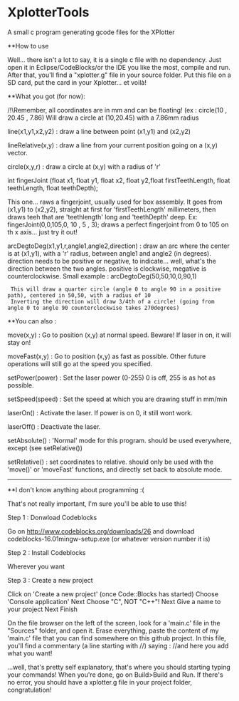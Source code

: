 # XplotterTools
A small c program generating gcode files for the XPlotter


**How to use

Well... there isn't a lot to say, it is a single c file with no dependency. Just open it in Eclipse/CodeBlocks/or the IDE you like the most, compile and run. After that, you'll find a "xplotter.g" file in your source folder. Put this file on a SD card, put the card in your Xplotter... et voilà!

**What you got (for now):

/!\Remember, all coordinates are in mm and can be floating! (ex : circle(10 , 20.45 , 7.86) Will draw a circle at (10,20.45) with a 7.86mm radius

line(x1,y1,x2,y2) : draw a line between point (x1,y1) and (x2,y2)

lineRelative(x,y) : draw a line from your current position going on a (x,y) vector.

circle(x,y,r) : draw a circle at (x,y) with a radius of 'r' 

int fingerJoint (float x1, float y1, float x2, float y2,float firstTeethLength, float teethLength, float teethDepth);

This one... raws a fingerjoint, usually used for box assembly. It goes from (x1,y1) to (x2,y2), straight at first for 'firstTeethLength' millimeters, then draws teeh that are 'teethlength' long and 'teethDepth' deep. Ex:
fingerJoint(0,0,105,0,  10  ,  5  ,  3);
draws a perfect fingerjoint from 0 to 105 on th x axis... just try it out!

arcDegtoDeg(x1,y1,r,angle1,angle2,direction) : draw an arc where the center is at (x1,y1), with a 'r' radius, between angle1 and angle2 (in degrees). direction needs to be positive or negative, to indicate... well, what's the direction between the two angles. positive is clockwise, megative is counterclockwise. 
Small example : 
     arcDegtoDeg(50,50,10,0,90,1)
     
     This will draw a quarter circle (angle 0 to angle 90 in a positive path), centered in 50,50, with a radius of 10
     Inverting the direction will draw 3/4th of a circle! (going from angle 0 to angle 90 counterclockwise takes 270degrees)

**You can also : 

move(x,y) : Go to position (x,y) at normal speed. Beware! If laser in on, it will stay on!

moveFast(x,y) : Go to position (x,y) as fast as possible. Other future operations will still go at the speed you specified.

setPower(power) : Set the laser power (0-255) 0 is off, 255 is  as hot as possible.

setSpeed(speed) : Set the speed at which you are drawing stuff in mm/min

laserOn() : Activate the laser. If power is on 0, it still wont work.

laserOff() : Deactivate the laser.

setAbsolute() : 'Normal' mode for this program. should be used everywhere, except (see setRelative())

setRelative() : set coordinates to relative. should only be used with the 'move()' or 'moveFast' functions, and directly set back to absolute mode.

--------------------------------------------


**I don't know anything about programming :(

That's not really important, I'm sure you'll be able to use this!

Step 1 : Donwload Codeblocks

Go on http://www.codeblocks.org/downloads/26 and download  codeblocks-16.01mingw-setup.exe (or whatever version number it is)

Step 2 : Install Codeblocks

Wherever you want

Step 3 : Create a new project

Click on 'Create a new project' (once Code::Blocks has started)
Choose 'Console application'
Next
Choose "C", NOT "C++"!
Next
Give a name to your project
Next
Finish

On the file browser on the left of the screen, look for a 'main.c' file in the "Sources" folder, and open it.
Erase everything, paste the content of my 'main.c' file that you can find somewhere on this github project.
In this file, you'll find a commentary (a line starting with //) saying : 
//and here you add what you want!

...well, that's pretty self explanatory, that's where you should starting typing your commands!
When you're done, go on Build>Build and Run.
If there's no error, you should have a xplotter.g file in your project folder, congratulation!


